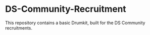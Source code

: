 # DS-Community-Recruitment
This repository contains a basic Drumkit, built for the DS Community recruitments.
